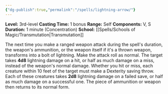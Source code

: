 ```yaml
---
{"dg-publish":true,"permalink":"/spells/lightning-arrow/"}
---
```


**Level:** 3rd-level
**Casting Time:** 1 bonus
**Range:** Self
**Components:** V, S
**Duration:** 1 minute (Concentration)
**School:** [[Spells/Schools of Magic/Transmutation\|Transmutation]]

The next time you make a ranged weapon attack during the spell's duration, the weapon's ammunition, or the weapon itself if it's a thrown weapon, transforms into a bolt of lightning. Make the attack roll as normal. The target takes **4d8** lightning damage on a hit, or half as much damage on a miss, instead of the weapon's normal damage.
Whether you hit or miss, each creature within 10 feet of the target must make a Dexterity saving throw. Each of these creatures takes **2d8** lightning damage on a failed save, or half as much damage on a successful one.
The piece of ammunition or weapon then returns to its normal form.